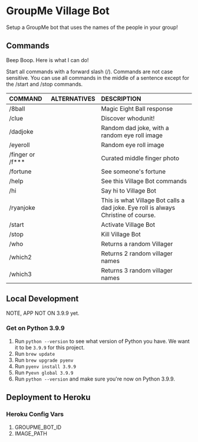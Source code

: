 # GroupMe Village Bot

Setup a GroupMe bot that uses the names of the people in your group!

## Commands

Beep Boop. Here is what I can do!

Start all commands with a forward slash (/). Commands are not case sensitive. You can use all commands in the middle of a sentence except for the /start and /stop commands.

| COMMAND          | ALTERNATIVES          | DESCRIPTION |
| :--------------- | :-----------          | :----------- |
| /8ball           |                       | Magic Eight Ball response |
| /clue            |                       | Discover whodunit! |
| /dadjoke         |                       | Random dad joke, with a random eye roll image |
| /eyeroll         |                       | Random eye roll image |
| /finger or /f*** |                       | Curated middle finger photo |
| /fortune         |                       | See someone's fortune |
| /help            |                       | See this Village Bot commands |
| /hi              |                       | Say hi to Village Bot |
| /ryanjoke        |                       | This is what Village Bot calls a dad joke. Eye roll is always Christine of course. |
| /start           |                       | Activate Village Bot |
| /stop            |                       | Kill Village Bot |
| /who             |                       | Returns a random Villager |
| /which2          |                       | Returns 2 random villager names |
| /which3          |                       | Returns 3 random villager names |

## Local Development

NOTE, APP NOT ON 3.9.9 yet.

### Get on Python 3.9.9

1. Run `python --version` to see what version of Python you have. We want it to be `3.9.9` for this project.
1. Run `brew update`
1. Run `brew upgrade pyenv`
1. Run `pyenv install 3.9.9`
3. Run `Pyevn global 3.9.9`
4. Run `python --version` and make sure you're now on Python 3.9.9.

## Deployment to Heroku

### Heroku Config Vars

1. GROUPME_BOT_ID
1. IMAGE_PATH

